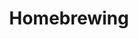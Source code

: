 ---
title: Homebrewing
crosslinks:
- mead
- prisonhooch
- TheBrewery
- metric_units
- cider
- firewater
- HBL
- TheHopyard
- winemaking
- autotldr
- xkcd
- AskReddit
- DIY
- grainfather
- pocketsand
- tifu
- Flipping
- wine
- whatisthisthing
- Machinists
---